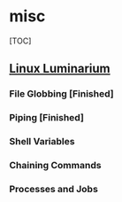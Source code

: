 # misc

[TOC]

## [Linux Luminarium](https://pwn.college/linux-luminarium/)

### File Globbing [Finished]

### Piping [Finished]

### Shell Variables

### Chaining Commands

### Processes and Jobs
